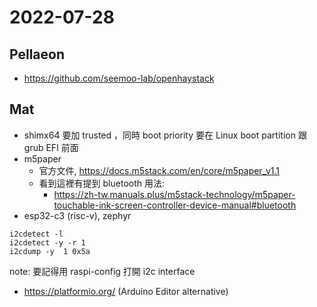 # 2022-07-28

## Pellaeon

- https://github.com/seemoo-lab/openhaystack




## Mat

- shimx64 要加 trusted ，同時 boot priority 要在 Linux boot partition 跟 grub EFI 前面
- m5paper
    - 官方文件, https://docs.m5stack.com/en/core/m5paper_v1.1
    - 看到這裡有提到 bluetooth 用法:
        - <https://zh-tw.manuals.plus/m5stack-technology/m5paper-touchable-ink-screen-controller-device-manual#bluetooth>
- esp32-c3 (risc-v), zephyr

```
i2cdetect -l
i2cdetect -y -r 1
i2cdump -y  1 0x5a
```
note: 要記得用 raspi-config 打開 i2c interface

- https://platformio.org/ (Arduino Editor alternative)
